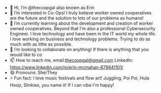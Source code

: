 - 👋 Hi, I’m @thecoopgal also known as Erin
- 👀 I’m interested in Co-Ops! I truly believe worker owned cooperatives are the future and the solution to lots of our problems as humans!
- 🌱 I’m currently learning about the development and creation of worker owned cooperatives. Beyond that I'm also a professional Cybersecurity Engineer. I love technology and have been in the IT world my whole life. I love working on business and technology problems. Trying to do as much with as little as possible.
- 💞️ I’m looking to collaborate on anything! If there is anything that you would like to co
- 📫 How to reach me, email:thecoopgal@gmail.com LinkedIn: https://www.linkedin.com/in/erin-mcmahan-879841101/
- 😄 Pronouns: She/They
- ⚡ Fun fact: I love music festivals and flow art! Juggling, Poi Poi, Hula Hoop, Slinkies, you name it! If I can vibe I'm happy!

<!---
thecoopgal/thecoopgal is a ✨ special ✨ repository because its `README.md` (this file) appears on your GitHub profile.
You can click the Preview link to take a look at your changes.
--->
